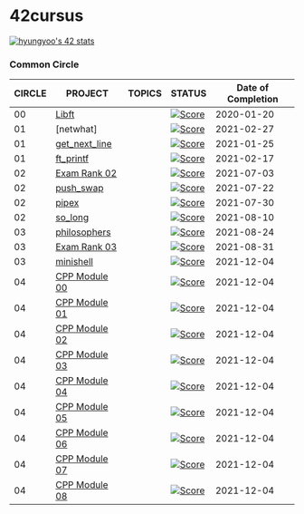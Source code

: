 
# 42cursus

[![hyungyoo's 42 stats](https://badge42.herokuapp.com/api/stats/hyungyoo)](https://github.com/JaeSeoKim/badge42)


### Common Circle

| CIRCLE | PROJECT                            | TOPICS | STATUS                                                                                                               | Date of Completion |
| ------ | ---------------------------------- | ------ | -------------------------------------------------------------------------------------------------------------------- | ------------------ |
| 00     | [Libft](./0_libft)                 |        | [![Score](https://badge42.herokuapp.com/api/project/hyungyoo/Libft)](https://github.com/JaeSeoKim/badge42)            | 2020-01-20 |
| 01     | [netwhat]                          |        | [![Score](https://badge42.herokuapp.com/api/project/hyungyoo/netwhat)](https://github.com/JaeSeoKim/badge42)          | 2021-02-27 |
| 01     | [get_next_line](./1_get_next_line) |        | [![Score](https://badge42.herokuapp.com/api/project/hyungyoo/get_next_line)](https://github.com/JaeSeoKim/badge42)    | 2021-01-25 |
| 01     | [ft_printf](./1_ft_printf)         |        | [![Score](https://badge42.herokuapp.com/api/project/hyungyoo/ft_printf)](https://github.com/JaeSeoKim/badge42)        | 2021-02-17 |
| 02     | [Exam Rank 02](./2_examrank01)     |        | [![Score](https://badge42.herokuapp.com/api/project/hyungyoo/Exam%20Rank%2002)](https://github.com/JaeSeoKim/badge42) | 2021-07-03 |
| 02     | [push_swap](./2_push_swap)         |        | [![Score](https://badge42.herokuapp.com/api/project/hyungyoo/push_swap)](https://github.com/JaeSeoKim/badge42)        | 2021-07-22 |
| 02     | [pipex](./2_pipex)                 |        | [![Score](https://badge42.herokuapp.com/api/project/hyungyoo/pipex)](https://github.com/JaeSeoKim/badge42)			   | 2021-07-30 |
| 02     | [so_long](./2_so_long)             |        | [![Score](https://badge42.herokuapp.com/api/project/hyungyoo/so_long)](https://github.com/JaeSeoKim/badge42)		   | 2021-08-10 |
| 03     | [philosophers](./3_philosophers)   |        | [![Score](https://badge42.herokuapp.com/api/project/hyungyoo/Philosophers)](https://github.com/JaeSeoKim/badge42)     | 2021-08-24	|
| 03     | [Exam Rank 03](./3_examrank02)     |        | [![Score](https://badge42.herokuapp.com/api/project/hyungyoo/Exam%20Rank%2002)](https://github.com/JaeSeoKim/badge42) | 2021-08-31 |
| 03     | [minishell](./3_minishell)     	  |        | [![Score](https://badge42.herokuapp.com/api/project/hyungyoo/Exam%20Rank%2002)](https://github.com/JaeSeoKim/badge42) 	   | 2021-12-04 |
| 04     | [CPP Module 00](./3_minishell)     	  |        | [![Score](https://badge42.herokuapp.com/api/project/hyungyoo/CPP_Module_00)](https://github.com/JaeSeoKim/badge42) 	   | 2021-12-04 |
| 04     | [CPP Module 01](./3_minishell)     	  |        | [![Score](https://badge42.herokuapp.com/api/project/hyungyoo/Exam%20Rank%2002)](https://github.com/JaeSeoKim/badge42) 	   | 2021-12-04 |
| 04     | [CPP Module 02](./3_minishell)     	  |        | [![Score](https://badge42.herokuapp.com/api/project/hyungyoo/Exam%20Rank%2002)](https://github.com/JaeSeoKim/badge42) 	   | 2021-12-04 |
| 04     | [CPP Module 03](./3_minishell)     	  |        | [![Score](https://badge42.herokuapp.com/api/project/hyungyoo/Exam%20Rank%2002)](https://github.com/JaeSeoKim/badge42) 	   | 2021-12-04 |
| 04     | [CPP Module 04](./3_minishell)     	  |        | [![Score](https://badge42.herokuapp.com/api/project/hyungyoo/Exam%20Rank%2002)](https://github.com/JaeSeoKim/badge42) 	   | 2021-12-04 |
| 04     | [CPP Module 05](./3_minishell)     	  |        | [![Score](https://badge42.herokuapp.com/api/project/hyungyoo/Exam%20Rank%2002)](https://github.com/JaeSeoKim/badge42) 	   | 2021-12-04 |
| 04     | [CPP Module 06](./3_minishell)     	  |        | [![Score](https://badge42.herokuapp.com/api/project/hyungyoo/Exam%20Rank%2002)](https://github.com/JaeSeoKim/badge42) 	   | 2021-12-04 |
| 04     | [CPP Module 07](./3_minishell)     	  |        | [![Score](https://badge42.herokuapp.com/api/project/hyungyoo/Exam%20Rank%2002)](https://github.com/JaeSeoKim/badge42) 	   | 2021-12-04 |
| 04     | [CPP Module 08](./3_minishell)     	  |        | [![Score](https://badge42.herokuapp.com/api/project/hyungyoo/Exam%20Rank%2002)](https://github.com/JaeSeoKim/badge42) 	   | 2021-12-04 |
